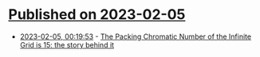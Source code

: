 # [Published on 2023-02-05](index.md)

* [2023-02-05, 00:19:53](https://news.ycombinator.com/item?id=34660065) - [The Packing Chromatic Number of the Infinite Grid is 15: the story behind it](https://bsubercaseaux.github.io/blog/2023/packingchromatic/)
